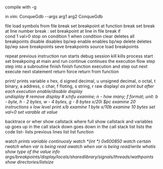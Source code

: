 compile with -g

in vim:
ConqueGdb --args <executable> arg1 arg2
ConqueGdb <executable>

file <file>						load symbols from file
break <function>				set breakpoint at function
break <line>					set break at line number
break <file>:<line>				set breakpoint at line in file
break <line> if <condition>		
cond 1 val>0					stop on condition 1 when condition
clear							deletes all breakpoints
disable <number>				disables bp/wp
enable <number>					enables bp/wp
delete <num>					deletes bp/wp
save breakpoints <file>			seve breakpoints
source <file>					load breakpoints

<enter>							repeat previous instruction
run								starts debug session
kill							kills process
start							set breakpoing at main and run
continue						continues the execution flow
step							step into a subroutine
finish							finish function execution and step out
next							execute next statement
return <value>					force return from function

print/<format> <variable>		prints variable
<format>						x hex, d signed decimal, u unsigned decimal, o octal, t binary, a address, c char, f floting, s string, r raw
display/<format> <var>			as print but after each execution
enable/disable display <var>	
undisplay #						remove display #
x/nfu							examine; n - how many; f format; unit: b - byte, h - 2 bytes, w - 4 bytes, g - 8 bytes
x/20i $pc						examine 20 instructions
x <variable>					low level print
x/b								examine 1 byte
x/10b							examine 10 bytes
set val=0						set varable at value

backtrace or wher				show callstack
where full						show callstack and variables
up								goes up in the call stack
down							goes down in the call stack
list							lists the code
list-							lists previous lines
list <function>					list function

watch <var>						prints variable continuosly
watch *(int *) 0x600850			watch certain
rwatch <var>					when var is being read
awatch <var>					when var is being read/write
whatis <var>					show type of the value
info args/breakpoints/display/locals/sharedlibrary/signals/threads/wathpoints
show directories/listsize

